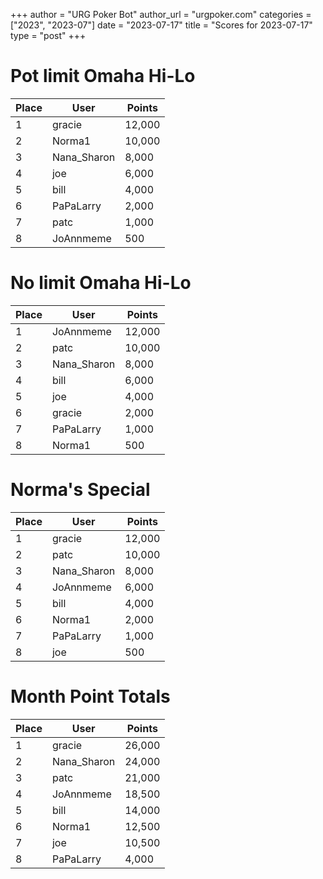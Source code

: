+++
author = "URG Poker Bot"
author_url = "urgpoker.com"
categories = ["2023", "2023-07"]
date = "2023-07-17"
title = "Scores for 2023-07-17"
type = "post"
+++
# Pot limit Omaha Hi-Lo

| Place | User | Points |
|-------|------|--------|
| 1 | gracie | 12,000 |
| 2 | Norma1 | 10,000 |
| 3 | Nana_Sharon | 8,000 |
| 4 | joe | 6,000 |
| 5 | bill | 4,000 |
| 6 | PaPaLarry | 2,000 |
| 7 | patc | 1,000 |
| 8 | JoAnnmeme | 500 |

# No limit Omaha Hi-Lo

| Place | User | Points |
|-------|------|--------|
| 1 | JoAnnmeme | 12,000 |
| 2 | patc | 10,000 |
| 3 | Nana_Sharon | 8,000 |
| 4 | bill | 6,000 |
| 5 | joe | 4,000 |
| 6 | gracie | 2,000 |
| 7 | PaPaLarry | 1,000 |
| 8 | Norma1 | 500 |

# Norma's Special

| Place | User | Points |
|-------|------|--------|
| 1 | gracie | 12,000 |
| 2 | patc | 10,000 |
| 3 | Nana_Sharon | 8,000 |
| 4 | JoAnnmeme | 6,000 |
| 5 | bill | 4,000 |
| 6 | Norma1 | 2,000 |
| 7 | PaPaLarry | 1,000 |
| 8 | joe | 500 |

# Month Point Totals

| Place | User | Points |
|-------|------|--------|
| 1 | gracie | 26,000 |
| 2 | Nana_Sharon | 24,000 |
| 3 | patc | 21,000 |
| 4 | JoAnnmeme | 18,500 |
| 5 | bill | 14,000 |
| 6 | Norma1 | 12,500 |
| 7 | joe | 10,500 |
| 8 | PaPaLarry | 4,000 |

